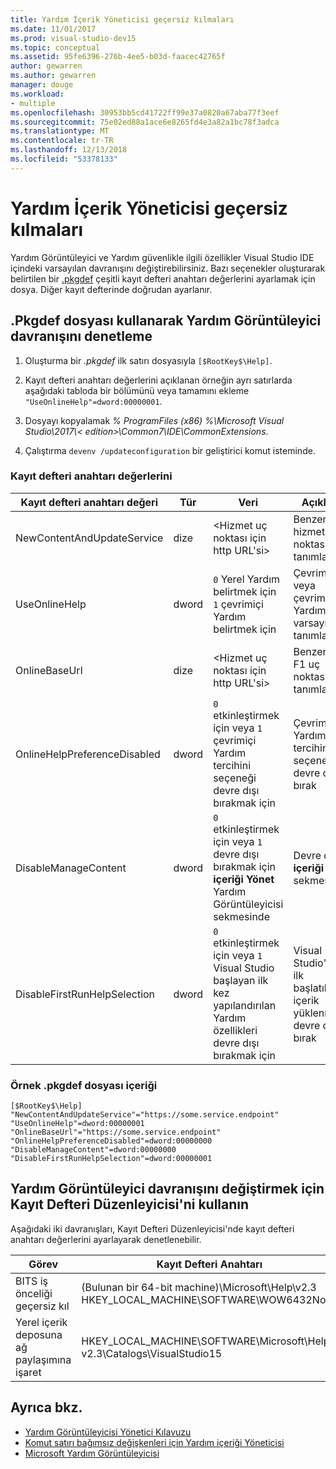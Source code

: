 ```yaml
---
title: Yardım İçerik Yöneticisi geçersiz kılmaları
ms.date: 11/01/2017
ms.prod: visual-studio-dev15
ms.topic: conceptual
ms.assetid: 95fe6396-276b-4ee5-b03d-faacec42765f
author: gewarren
ms.author: gewarren
manager: douge
ms.workload:
- multiple
ms.openlocfilehash: 30953bb5cd41722ff99e37a0820a67aba77f3eef
ms.sourcegitcommit: 75e02ed88a1ace6e8265fd4e3a82a1bc78f3adca
ms.translationtype: MT
ms.contentlocale: tr-TR
ms.lasthandoff: 12/13/2018
ms.locfileid: "53378133"
---
```

# <a name="help-content-manager-overrides"></a>Yardım İçerik Yöneticisi geçersiz kılmaları

Yardım Görüntüleyici ve Yardım güvenlikle ilgili özellikler Visual Studio IDE içindeki varsayılan davranışını değiştirebilirsiniz. Bazı seçenekler oluşturarak belirtilen bir [.pkgdef](https://blogs.msdn.microsoft.com/visualstudio/2009/12/18/whats-a-pkgdef-and-why/) çeşitli kayıt defteri anahtarı değerlerini ayarlamak için dosya. Diğer kayıt defterinde doğrudan ayarlanır.

## <a name="how-to-control-help-viewer-behavior-by-using-a-pkgdef-file"></a>.Pkgdef dosyası kullanarak Yardım Görüntüleyici davranışını denetleme

1. Oluşturma bir *.pkgdef* ilk satırı dosyasıyla `[$RootKey$\Help]`.

2. Kayıt defteri anahtarı değerlerini açıklanan örneğin ayrı satırlarda aşağıdaki tabloda bir bölümünü veya tamamını ekleme `"UseOnlineHelp"=dword:00000001`.

3. Dosyayı kopyalamak *% ProgramFiles (x86) %\Microsoft Visual Studio\2017\\< edition\>\Common7\IDE\CommonExtensions*.

4. Çalıştırma `devenv /updateconfiguration` bir geliştirici komut isteminde.

### <a name="registry-key-values"></a>Kayıt defteri anahtarı değerlerini

|Kayıt defteri anahtarı değeri|Tür|Veri|Açıklama|
|------------------|----|----|-----------|
|NewContentAndUpdateService|dize|\<Hizmet uç noktası için http URL'si\>|Benzersiz bir hizmet uç noktası tanımlama|
|UseOnlineHelp|dword|`0` Yerel Yardım belirtmek için `1` çevrimiçi Yardım belirtmek için|Çevrimiçi veya çevrimdışı Yardım varsayılan tanımlayın|
|OnlineBaseUrl|dize|\<Hizmet uç noktası için http URL'si\>|Benzersiz bir F1 uç noktası tanımlama|
|OnlineHelpPreferenceDisabled|dword|`0` etkinleştirmek için veya `1` çevrimiçi Yardım tercihini seçeneği devre dışı bırakmak için|Çevrimiçi Yardım tercihini seçeneği devre dışı bırak|
|DisableManageContent|dword|`0` etkinleştirmek için veya `1` devre dışı bırakmak için **içeriği Yönet** Yardım Görüntüleyicisi sekmesinde|Devre dışı **içeriği Yönet** sekmesi|
|DisableFirstRunHelpSelection|dword|`0` etkinleştirmek için veya `1` Visual Studio başlayan ilk kez yapılandırılan Yardım özellikleri devre dışı bırakmak için|Visual Studio'nun ilk başlatılması içerik yüklenmesini devre dışı bırak|

### <a name="example-pkgdef-file-contents"></a>Örnek .pkgdef dosyası içeriği

```pkgdef
[$RootKey$\Help]
"NewContentAndUpdateService"="https://some.service.endpoint"
"UseOnlineHelp"=dword:00000001
"OnlineBaseUrl"="https://some.service.endpoint"
"OnlineHelpPreferenceDisabled"=dword:00000000
"DisableManageContent"=dword:00000000
"DisableFirstRunHelpSelection"=dword:00000001
```

## <a name="use-registry-editor-to-change-help-viewer-behavior"></a>Yardım Görüntüleyici davranışını değiştirmek için Kayıt Defteri Düzenleyicisi'ni kullanın

Aşağıdaki iki davranışları, Kayıt Defteri Düzenleyicisi'nde kayıt defteri anahtarı değerlerini ayarlayarak denetlenebilir.

|Görev|Kayıt Defteri Anahtarı|Değer|Veri|
|----------|-----|------|----|
|BITS iş önceliği geçersiz kıl|(Bulunan bir 64-bit machine)\Microsoft\Help\v2.3 HKEY_LOCAL_MACHINE\SOFTWARE\WOW6432Node|BITSPriority|**ön plan**, **yüksek**, **normal**, veya **düşük**|
|Yerel içerik deposuna ağ paylaşımına işaret|HKEY_LOCAL_MACHINE\SOFTWARE\Microsoft\Help\ v2.3\Catalogs\VisualStudio15|LocationPath|"*ContentStoreNetworkShare*"|

## <a name="see-also"></a>Ayrıca bkz.

- [Yardım Görüntüleyicisi Yönetici Kılavuzu](../help-viewer/administrator-guide.md)
- [Komut satırı bağımsız değişkenleri için Yardım içeriği Yöneticisi](../help-viewer/command-line-arguments.md)
- [Microsoft Yardım Görüntüleyicisi](../help-viewer/overview.md)